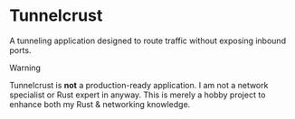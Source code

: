 # Tunnelcrust

A tunneling application designed to route traffic without exposing inbound ports.

> [!WARNING]
> Tunnelcrust is **not** a production-ready application. I am not a network specialist or Rust expert in anyway. This is merely a hobby project to enhance both my Rust & networking knowledge.

